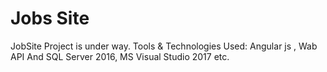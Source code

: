# Jobs               Site
JobSite Project is under way. Tools &amp; Technologies Used: Angular js , Wab API And SQL Server 2016, MS Visual Studio 2017   etc.
